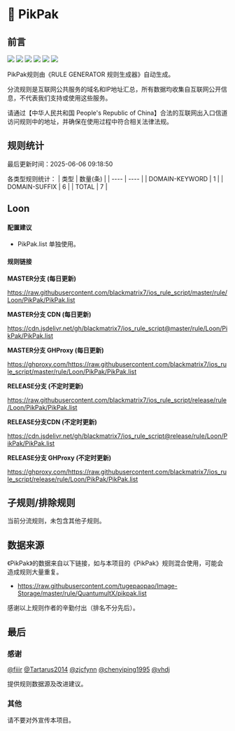 # 🧸 PikPak

## 前言

![](https://shields.io/badge/-移除重复规则-ff69b4) ![](https://shields.io/badge/-DOMAIN与DOMAIN--SUFFIX合并-green) ![](https://shields.io/badge/-DOMAIN--SUFFIX间合并-critical) ![](https://shields.io/badge/-DOMAIN与DOMAIN--KEYWORD合并-9cf) ![](https://shields.io/badge/-DOMAIN--SUFFIX与DOMAIN--KEYWORD合并-blue) ![](https://shields.io/badge/-IP--CIDR(6)合并-blueviolet) 

PikPak规则由《RULE GENERATOR 规则生成器》自动生成。

分流规则是互联网公共服务的域名和IP地址汇总，所有数据均收集自互联网公开信息，不代表我们支持或使用这些服务。

请通过【中华人民共和国 People's Republic of China】合法的互联网出入口信道访问规则中的地址，并确保在使用过程中符合相关法律法规。

## 规则统计

最后更新时间：2025-06-06 09:18:50

各类型规则统计：
| 类型 | 数量(条)  | 
| ---- | ----  |
| DOMAIN-KEYWORD | 1  | 
| DOMAIN-SUFFIX | 6  | 
| TOTAL | 7  | 


## Loon 

#### 配置建议
- PikPak.list 单独使用。

#### 规则链接
**MASTER分支 (每日更新)**

https://raw.githubusercontent.com/blackmatrix7/ios_rule_script/master/rule/Loon/PikPak/PikPak.list

**MASTER分支 CDN (每日更新)**

https://cdn.jsdelivr.net/gh/blackmatrix7/ios_rule_script@master/rule/Loon/PikPak/PikPak.list

**MASTER分支 GHProxy (每日更新)**

https://ghproxy.com/https://raw.githubusercontent.com/blackmatrix7/ios_rule_script/master/rule/Loon/PikPak/PikPak.list

**RELEASE分支 (不定时更新)**

https://raw.githubusercontent.com/blackmatrix7/ios_rule_script/release/rule/Loon/PikPak/PikPak.list

**RELEASE分支CDN (不定时更新)**

https://cdn.jsdelivr.net/gh/blackmatrix7/ios_rule_script@release/rule/Loon/PikPak/PikPak.list

**RELEASE分支 GHProxy (不定时更新)**

https://ghproxy.com/https://raw.githubusercontent.com/blackmatrix7/ios_rule_script/release/rule/Loon/PikPak/PikPak.list

## 子规则/排除规则


当前分流规则，未包含其他子规则。

## 数据来源

《PikPak》的数据来自以下链接，如与本项目的《PikPak》规则混合使用，可能会造成规则大量重复。

- https://raw.githubusercontent.com/tugepaopao/Image-Storage/master/rule/QuantumultX/pikpak.list


感谢以上规则作者的辛勤付出（排名不分先后）。

## 最后

### 感谢

[@fiiir](https://github.com/fiiir) [@Tartarus2014](https://github.com/Tartarus2014) [@zjcfynn](https://github.com/zjcfynn) [@chenyiping1995](https://github.com/chenyiping1995) [@vhdj](https://github.com/vhdj)

提供规则数据源及改进建议。

### 其他

请不要对外宣传本项目。